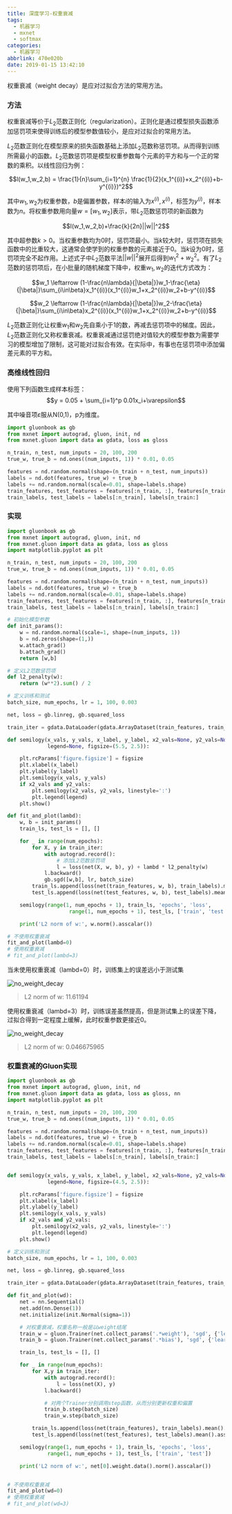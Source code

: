 ```yaml
---
title: 深度学习-权重衰减
tags:
  - 机器学习
  - mxnet
  - softmax
categories:
  - 机器学习
abbrlink: 470e020b
date: 2019-01-15 13:42:10
---
```


权重衰减（weight decay）是应对过拟合方法的常用方法。

### 方法

权重衰减等价于$L_2$范数正则化（regularization）。正则化是通过模型损失函数添加惩罚项来使得训练后的模型参数值较小，是应对过拟合的常用方法。

$L_2$范数正则化在模型原来的损失函数基础上添加$L_2$范数称惩罚项。从而得到训练所需最小的函数。$L_2$范数惩罚项是模型权重参数每个元素的平方和与一个正的常数的乘积。以线性回归为例：

$$l(w_1,w_2,b) = \frac{1}{n}\sum_{i=1}^{n} \frac{1}{2}(x_1^{(i)}+x_2^{(i)}+b-y^{(i)})^2​$$

其中$w_1,w_2$为权重参数，$b$是偏置参数，样本$i$的输入为$x^{(i)}, x^{(i)}$，标签为$y^{(i)}$，样本数为$n$。将权重参数用向量$w=[w_1,w_2]$表示，带$L_2$范数惩罚项的新函数为

$$l(w_1,w_2,b)+\frac{k}{2n}||w||^2$$

其中超参数$k>0$。当权重参数均为0时，惩罚项最小。当$k$较大时，惩罚项在损失函数中的比重较大，这通常会使学到的权重参数的元素接近于0。当$k$设为0时，惩罚项完全不起作用。上述式子中$L_2$范数平法$||w||^2$展开后得到$w_1^2+w_2^2$。有了$L_2$范数的惩罚项后，在小批量的随机梯度下降中，权重$w_1,w_2$的迭代方式改为：

$$w_1 \leftarrow (1-\frac{n\lambda}{|\beta|})w_1-\frac{\eta}{|\beta|}\sum_{i\in\beta}x_1^{(i)}(x_1^{(i)}w_1+x_2^{(i)}w_2+b-y^{(i)}$$

$$w_2 \leftarrow (1-\frac{n\lambda}{|\beta|})w_2-\frac{\eta}{|\beta|}\sum_{i\in\beta}x_2^{(i)}(x_1^{(i)}w_1+x_2^{(i)}w_2+b-y^{(i)}$$

$L_2​$范数正则化让权重$w_1​$和$w_2​$先自乘小于1的数，再减去惩罚项中的梯度。因此，$L_2​$范数正则化又称权重衰减。权重衰减通过惩罚绝对值较大的模型参数为需要学习的模型增加了限制，这可能对过拟合有效。在实际中，有事也在惩罚项中添加偏差元素的平方和。

### 高维线性回归

使用下列函数生成样本标签：
$$y = 0.05 + \sum_{i=1}^p 0.01x_i+\varepsilon​$$

其中噪音项$\varepsilon$服从N(0,1)，p为维度。

```python
import gluonbook as gb
from mxnet import autograd, gluon, init, nd
from mxnet.gluon import data as gdata, loss as gloss

n_train, n_test, num_inputs = 20, 100, 200
true_w, true_b = nd.ones((num_inputs, 1)) * 0.01, 0.05

features = nd.random.normal(shape=(n_train + n_test, num_inputs))
labels = nd.dot(features, true_w) + true_b
labels += nd.random.normal(scale=0.01, shape=labels.shape)
train_features, test_features = features[:n_train, :], features[n_train:, :]
train_labels, test_labels = labels[:n_train], labels[n_train:]
```

### 实现

```python
import gluonbook as gb
from mxnet import autograd, gluon, init, nd
from mxnet.gluon import data as gdata, loss as gloss
import matplotlib.pyplot as plt

n_train, n_test, num_inputs = 20, 100, 200
true_w, true_b = nd.ones((num_inputs, 1)) * 0.01, 0.05

features = nd.random.normal(shape=(n_train + n_test, num_inputs))
labels = nd.dot(features, true_w) + true_b
labels += nd.random.normal(scale=0.01, shape=labels.shape)
train_features, test_features = features[:n_train, :], features[n_train:, :]
train_labels, test_labels = labels[:n_train], labels[n_train:]

# 初始化模型参数
def init_params():
    w = nd.random.normal(scale=1, shape=(num_inputs, 1))
    b = nd.zeros(shape=(1,))
    w.attach_grad()
    b.attach_grad()
    return [w,b]

# 定义L2范数惩罚项
def l2_penalty(w):
    return (w**2).sum() / 2

# 定义训练和测试
batch_size, num_epochs, lr = 1, 100, 0.003

net, loss = gb.linreg, gb.squared_loss

train_iter = gdata.DataLoader(gdata.ArrayDataset(train_features, train_labels), batch_size, shuffle=True)

def semilogy(x_vals, y_vals, x_label, y_label, x2_vals=None, y2_vals=None,
             legend=None, figsize=(5.5, 2.5)):

    plt.rcParams['figure.figsize'] = figsize
    plt.xlabel(x_label)
    plt.ylabel(y_label)
    plt.semilogy(x_vals, y_vals)
    if x2_vals and y2_vals:
        plt.semilogy(x2_vals, y2_vals, linestyle=':')
        plt.legend(legend)
    plt.show()

def fit_and_plot(lambd):
    w, b = init_params()
    train_ls, test_ls = [], []

    for _ in range(num_epochs):
        for X, y in train_iter:
            with autograd.record():
                # 添加L2范数惩罚项
                l = loss(net(X, w, b), y) + lambd * l2_penalty(w)
            l.backward()
            gb.sgd([w,b], lr, batch_size)
        train_ls.append(loss(net(train_features, w, b), train_labels).mean().asscalar())
        test_ls.append(loss(net(test_features, w, b), test_labels).mean().asscalar())

    semilogy(range(1, num_epochs + 1), train_ls, 'epochs', 'loss',
                    range(1, num_epochs + 1), test_ls, ['train', 'test'])

    print('L2 norm of w:', w.norm().asscalar())

# 不使用权重衰减
fit_and_plot(lambd=0)
# 使用权重衰减
# fit_and_plot(lambd=3)
```

当未使用权重衰减（lambd=0）时，训练集上的误差远小于测试集

![no_weight_decay](/images/machine_learning/weight_decay/no_weight_decay.png)

> L2 norm of w: 11.61194

使用权重衰减（lambd=3）时，训练误差虽然提高，但是测试集上的误差下降，过拟合得到一定程度上缓解，此时权重参数更接近0。

![no_weight_decay](/images/machine_learning/weight_decay/weight_decay.png)

> L2 norm of w: 0.046675965

### 权重衰减的Gluon实现

```python
import gluonbook as gb
from mxnet import autograd, gluon, init, nd
from mxnet.gluon import data as gdata, loss as gloss, nn
import matplotlib.pyplot as plt

n_train, n_test, num_inputs = 20, 100, 200
true_w, true_b = nd.ones((num_inputs, 1)) * 0.01, 0.05

features = nd.random.normal(shape=(n_train + n_test, num_inputs))
labels = nd.dot(features, true_w) + true_b
labels += nd.random.normal(scale=0.01, shape=labels.shape)
train_features, test_features = features[:n_train, :], features[n_train:, :]
train_labels, test_labels = labels[:n_train], labels[n_train:]


def semilogy(x_vals, y_vals, x_label, y_label, x2_vals=None, y2_vals=None,
             legend=None, figsize=(4.5, 2.5)):

    plt.rcParams['figure.figsize'] = figsize
    plt.xlabel(x_label)
    plt.ylabel(y_label)
    plt.semilogy(x_vals, y_vals)
    if x2_vals and y2_vals:
        plt.semilogy(x2_vals, y2_vals, linestyle=':')
        plt.legend(legend)
    plt.show()

# 定义训练和测试
batch_size, num_epochs, lr = 1, 100, 0.003

net, loss = gb.linreg, gb.squared_loss

train_iter = gdata.DataLoader(gdata.ArrayDataset(train_features, train_labels), batch_size, shuffle=True)

def fit_and_plot(wd):
    net = nn.Sequential()
    net.add(nn.Dense(1))
    net.initialize(init.Normal(sigma=1))

    # 对权重衰减，权重名称一般是以weight结尾
    train_w = gluon.Trainer(net.collect_params('.*weight'), 'sgd', {'learning_rate': lr, 'wd': wd})
    train_b = gluon.Trainer(net.collect_params('.*bias'), 'sgd', {'learning_rate': lr})

    train_ls, test_ls = [], []

    for _ in range(num_epochs):
        for X,y in train_iter:
            with autograd.record():
                l = loss(net(X), y)
            l.backward()

            # 对两个Trainer分别调用step函数，从而分别更新权重和偏置
            train_b.step(batch_size)
            train_w.step(batch_size)

        train_ls.append(loss(net(train_features), train_labels).mean().asscalar())
        test_ls.append(loss(net(test_features), test_labels).mean().asscalar())

    semilogy(range(1, num_epochs + 1), train_ls, 'epochs', 'loss',
             range(1, num_epochs + 1), test_ls, ['train', 'test'])

    print('L2 norm of w:', net[0].weight.data().norm().asscalar())


# 不使用权重衰减
fit_and_plot(wd=0)
# 使用权重衰减
# fit_and_plot(wd=3)
```

